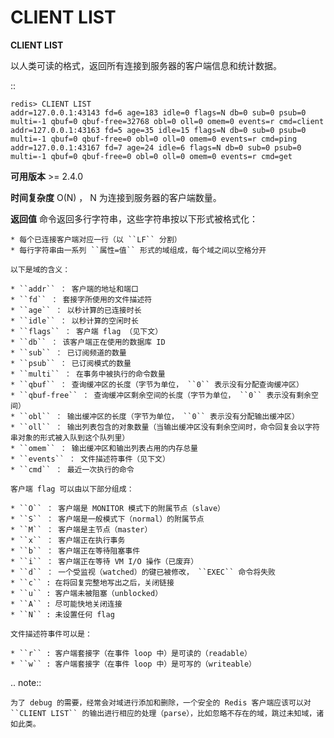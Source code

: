 # CLIENT LIST


**CLIENT LIST**

以人类可读的格式，返回所有连接到服务器的客户端信息和统计数据。

::

    redis> CLIENT LIST
    addr=127.0.0.1:43143 fd=6 age=183 idle=0 flags=N db=0 sub=0 psub=0 multi=-1 qbuf=0 qbuf-free=32768 obl=0 oll=0 omem=0 events=r cmd=client
    addr=127.0.0.1:43163 fd=5 age=35 idle=15 flags=N db=0 sub=0 psub=0 multi=-1 qbuf=0 qbuf-free=0 obl=0 oll=0 omem=0 events=r cmd=ping
    addr=127.0.0.1:43167 fd=7 age=24 idle=6 flags=N db=0 sub=0 psub=0 multi=-1 qbuf=0 qbuf-free=0 obl=0 oll=0 omem=0 events=r cmd=get


**可用版本**
    >= 2.4.0

**时间复杂度**
    O(N) ， N 为连接到服务器的客户端数量。

**返回值**
    命令返回多行字符串，这些字符串按以下形式被格式化：

    * 每个已连接客户端对应一行（以 ``LF`` 分割）
    * 每行字符串由一系列 ``属性=值`` 形式的域组成，每个域之间以空格分开

    以下是域的含义：

    * ``addr`` ： 客户端的地址和端口
    * ``fd`` ： 套接字所使用的文件描述符
    * ``age`` ： 以秒计算的已连接时长
    * ``idle`` ： 以秒计算的空闲时长
    * ``flags`` ： 客户端 flag （见下文）
    * ``db`` ： 该客户端正在使用的数据库 ID
    * ``sub`` ： 已订阅频道的数量
    * ``psub`` ： 已订阅模式的数量
    * ``multi`` ： 在事务中被执行的命令数量
    * ``qbuf`` ： 查询缓冲区的长度（字节为单位， ``0`` 表示没有分配查询缓冲区）
    * ``qbuf-free`` ： 查询缓冲区剩余空间的长度（字节为单位， ``0`` 表示没有剩余空间）
    * ``obl`` ： 输出缓冲区的长度（字节为单位， ``0`` 表示没有分配输出缓冲区）
    * ``oll`` ： 输出列表包含的对象数量（当输出缓冲区没有剩余空间时，命令回复会以字符串对象的形式被入队到这个队列里）
    * ``omem`` ： 输出缓冲区和输出列表占用的内存总量
    * ``events`` ： 文件描述符事件（见下文）
    * ``cmd`` ： 最近一次执行的命令

    客户端 flag 可以由以下部分组成：

    * ``O`` ： 客户端是 MONITOR 模式下的附属节点（slave）
    * ``S`` ： 客户端是一般模式下（normal）的附属节点
    * ``M`` ： 客户端是主节点（master）
    * ``x`` ： 客户端正在执行事务
    * ``b`` ： 客户端正在等待阻塞事件
    * ``i`` ： 客户端正在等待 VM I/O 操作（已废弃）
    * ``d`` ： 一个受监视（watched）的键已被修改， ``EXEC`` 命令将失败
    * ``c`` : 在将回复完整地写出之后，关闭链接
    * ``u`` : 客户端未被阻塞（unblocked）
    * ``A`` : 尽可能快地关闭连接
    * ``N`` : 未设置任何 flag

    文件描述符事件可以是：

    * ``r`` : 客户端套接字（在事件 loop 中）是可读的（readable）
    * ``w`` : 客户端套接字（在事件 loop 中）是可写的（writeable）

.. note:: 
    
    为了 debug 的需要，经常会对域进行添加和删除，一个安全的 Redis 客户端应该可以对 ``CLIENT LIST`` 的输出进行相应的处理（parse），比如忽略不存在的域，跳过未知域，诸如此类。
